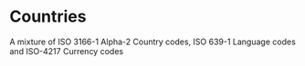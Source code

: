 # Countries

A mixture of ISO 3166-1 Alpha-2 Country codes, ISO 639-1 Language codes and ISO-4217 Currency codes